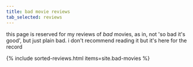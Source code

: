 ```yaml
---
title: bad movie reviews
tab_selected: reviews
---
```

this page is reserved for my reviews of *bad* movies, as in, not 'so bad it's good', but just plain bad. i don't recommend reading it but it's here for the record

{% include sorted-reviews.html items=site.bad-movies %}
